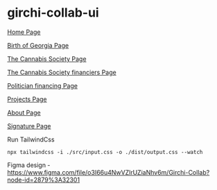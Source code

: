 # girchi-collab-ui

[Home Page](https://giorgitchanturidze.github.io/girchi-collab-ui/src/index.html)

[Birth of Georgia Page](https://giorgitchanturidze.github.io/girchi-collab-ui/src/bog.html)

[The Cannabis Society Page](https://giorgitchanturidze.github.io/girchi-collab-ui/src/cannabis-society.html)

[The Cannabis Society financiers Page](https://giorgitchanturidze.github.io/girchi-collab-ui/src/cannabis-society-financiers)

[Politician financing Page](https://giorgitchanturidze.github.io/girchi-collab-ui/src/financing.html)

[Projects Page](https://giorgitchanturidze.github.io/girchi-collab-ui/src/projects.html)

[About Page](https://giorgitchanturidze.github.io/girchi-collab-ui/src/about.html)

[Signature Page](https://giorgitchanturidze.github.io/girchi-collab-ui/src/signature.html)


Run TailwindCss
```
npx tailwindcss -i ./src/input.css -o ./dist/output.css --watch
```
Figma design - https://www.figma.com/file/o3I66u4NwVZlrUZiaNhv6m/Girchi-Collab?node-id=2879%3A32301
